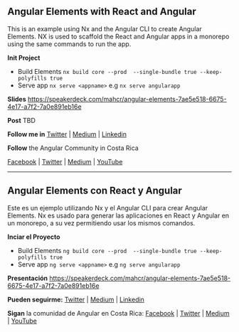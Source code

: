 ## Angular Elements with React and Angular

This is an example using Nx and the Angular CLI to create Angular Elements. NX is used to scaffold the React and Angular apps in a monorepo using the same commands to run the app. 

**Init Project**
* Build Elements `nx build core --prod  --single-bundle true --keep-polyfills true`
* Serve app `nx serve <appname>` e.g `nx serve angularapp`

**Slides** 
https://speakerdeck.com/mahcr/angular-elements-7ae5e518-6675-4e17-a7f2-7a0e891eb16e

**Post**
TBD

**Follow me in** [Twitter](https://twitter.com/malvarezcr) | [Medium](https://medium.com/@mahcr) | [Linkedin](https://www.linkedin.com/in/mahcr/)

**Follow** the Angular Community in Costa Rica

[Facebook](https://www.facebook.com/angularcostarica/) | [Twitter](https://twitter.com/AngularCR) | [Medium](https://medium.com/angularcostarica) | [YouTube](https://www.youtube.com/channel/UC4vCnqA5s8IR2zCcSXp63_w)

---

## Angular Elements con React y Angular

Este es un ejemplo utilizando Nx y el Angular CLI para crear Angular Elements. Nx es usado para generar las aplicaciones en React y Angular en un monorepo, a su vez permitiendo usar los mismos comandos.

**Inciar el Proyecto**
* Build Elements `ng build core --prod  --single-bundle true --keep-polyfills true`
* Serve app `ng serve <appname>` e.g `ng serve angularapp`

**Presentación** 
https://speakerdeck.com/mahcr/angular-elements-7ae5e518-6675-4e17-a7f2-7a0e891eb16e

**Pueden seguirme:** [Twitter](https://twitter.com/malvarezcr) | [Medium](https://medium.com/@mahcr) | [Linkedin](https://www.linkedin.com/in/mahcr/)

**Sigan** la comunidad de Angular en Costa Rica:
[Facebook](https://www.facebook.com/angularcostarica/) | [Twitter](https://twitter.com/AngularCR) | [Medium](https://medium.com/angularcostarica) | [YouTube](https://www.youtube.com/channel/UC4vCnqA5s8IR2zCcSXp63_w)